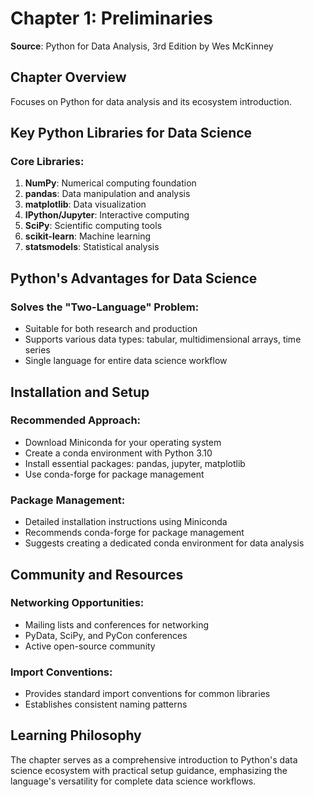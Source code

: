 # Chapter 1: Preliminaries
**Source**: Python for Data Analysis, 3rd Edition by Wes McKinney

## Chapter Overview
Focuses on Python for data analysis and its ecosystem introduction.

## Key Python Libraries for Data Science

### Core Libraries:
1. **NumPy**: Numerical computing foundation
2. **pandas**: Data manipulation and analysis
3. **matplotlib**: Data visualization
4. **IPython/Jupyter**: Interactive computing
5. **SciPy**: Scientific computing tools
6. **scikit-learn**: Machine learning
7. **statsmodels**: Statistical analysis

## Python's Advantages for Data Science

### Solves the "Two-Language" Problem:
- Suitable for both research and production
- Supports various data types: tabular, multidimensional arrays, time series
- Single language for entire data science workflow

## Installation and Setup

### Recommended Approach:
- Download Miniconda for your operating system
- Create a conda environment with Python 3.10
- Install essential packages: pandas, jupyter, matplotlib
- Use conda-forge for package management

### Package Management:
- Detailed installation instructions using Miniconda
- Recommends conda-forge for package management
- Suggests creating a dedicated conda environment for data analysis

## Community and Resources

### Networking Opportunities:
- Mailing lists and conferences for networking
- PyData, SciPy, and PyCon conferences
- Active open-source community

### Import Conventions:
- Provides standard import conventions for common libraries
- Establishes consistent naming patterns

## Learning Philosophy
The chapter serves as a comprehensive introduction to Python's data science ecosystem with practical setup guidance, emphasizing the language's versatility for complete data science workflows.